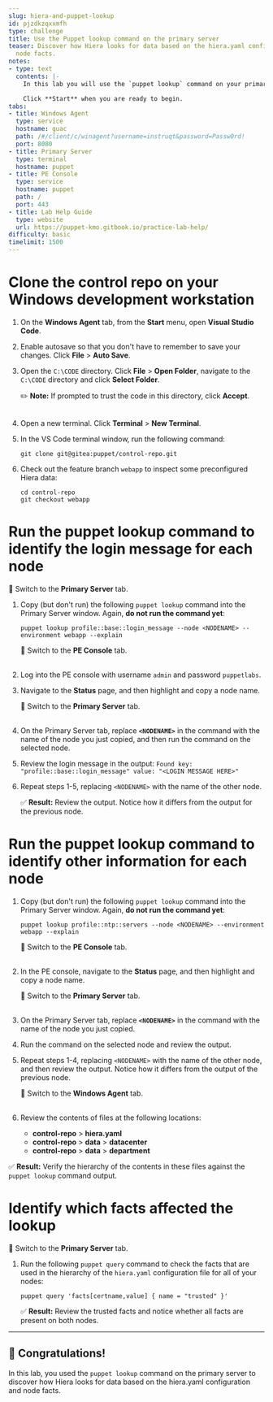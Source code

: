 ```yaml
---
slug: hiera-and-puppet-lookup
id: pjzdkzqxxmfh
type: challenge
title: Use the Puppet lookup command on the primary server
teaser: Discover how Hiera looks for data based on the hiera.yaml configuration and
  node facts.
notes:
- type: text
  contents: |-
    In this lab you will use the `puppet lookup` command on your primary server to discover how Hiera looks for data based on your hiera.yaml configuration and your node facts.

    Click **Start** when you are ready to begin.
tabs:
- title: Windows Agent
  type: service
  hostname: guac
  path: /#/client/c/winagent?username=instruqt&password=Passw0rd!
  port: 8080
- title: Primary Server
  type: terminal
  hostname: puppet
- title: PE Console
  type: service
  hostname: puppet
  path: /
  port: 443
- title: Lab Help Guide
  type: website
  url: https://puppet-kmo.gitbook.io/practice-lab-help/
difficulty: basic
timelimit: 1500
---
```

Clone the control repo on your Windows development workstation
========
1. On the **Windows Agent** tab, from the **Start** menu, open **Visual Studio Code**.
2. Enable autosave so that you don't have to remember to save your changes. Click **File** > **Auto Save**.
3. Open the `C:\CODE` directory. Click **File** > **Open Folder**, navigate to the `C:\CODE` directory and click **Select Folder**.

    ✏️ **Note:** If prompted to trust the code in this directory, click **Accept**.<br><br>

4. Open a new terminal. Click **Terminal** > **New Terminal**.
5. In the VS Code terminal window, run the following command:
    ```
    git clone git@gitea:puppet/control-repo.git
    ```
6. Check out the feature branch `webapp` to inspect some preconfigured Hiera data:
    ```
    cd control-repo
    git checkout webapp
    ```

Run the puppet lookup command to identify the login message for each node
========
🔀 Switch to the **Primary Server** tab.
1. Copy (but don't run) the following `puppet lookup` command into the Primary Server window. Again, **do not run the command yet**:
    ```
    puppet lookup profile::base::login_message --node <NODENAME> --environment webapp --explain
    ```
    🔀 Switch to the **PE Console** tab.<br><br>

2. Log into the PE console with username `admin` and password `puppetlabs`.
3. Navigate to the **Status** page, and then highlight and copy a node name.

    🔀 Switch to the **Primary Server** tab.<br><br>

4. On the Primary Server tab, replace **`<NODENAME>`** in the command with the name of the node you just copied, and then run the command on the selected node.
5. Review the login message in the output:
    `Found key: "profile::base::login_message" value: "<LOGIN MESSAGE HERE>"`

6. Repeat steps 1-5, replacing `<NODENAME>` with the name of the other node.

    ✅ **Result:** Review the output. Notice how it differs from the output for the previous node.

Run the puppet lookup command to identify other information for each node
========
1. Copy (but don't run) the following `puppet lookup` command into the Primary Server window. Again, **do not run the command yet**:
    ```
    puppet lookup profile::ntp::servers --node <NODENAME> --environment webapp --explain
    ```
    🔀 Switch to the **PE Console** tab.<br><br>

2. In the PE console, navigate to the **Status** page, and then highlight and copy a node name.

    🔀 Switch to the **Primary Server** tab.<br><br>

3. On the Primary Server tab, replace **`<NODENAME>`** in the command with the name of the node you just copied.
4. Run the command on the selected node and review the output.
5. Repeat steps 1-4, replacing `<NODENAME>` with the name of the other node, and then review the output. Notice how it differs from the output of the previous node.

    🔀 Switch to the **Windows Agent** tab.<br><br>

6. Review the contents of files at the following locations:
     - **control-repo** > **hiera.yaml**
     - **control-repo** > **data** > **datacenter**
     - **control-repo** > **data** > **department**

 ✅ **Result:** Verify the hierarchy of the contents in these files against the `puppet lookup` command output.

Identify which facts affected the lookup
========
🔀 Switch to the **Primary Server** tab.

1. Run the following `puppet query` command to check the facts that are used in the hierarchy of the `hiera.yaml` configuration file for all of your nodes:
    ```
    puppet query 'facts[certname,value] { name = "trusted" }'
    ```

    ✅ **Result:** Review the trusted facts and notice whether all facts are present on both nodes.

---
## 🎈 **Congratulations!**
In this lab, you used the `puppet lookup` command on the primary server to discover how Hiera looks for data based on the hiera.yaml configuration and node facts.